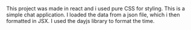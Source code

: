 
This project was made in react and i used pure CSS for styling. This is a simple chat application.
I loaded the data from a json file, which i then formatted in JSX. I used the dayjs library to format the time.
